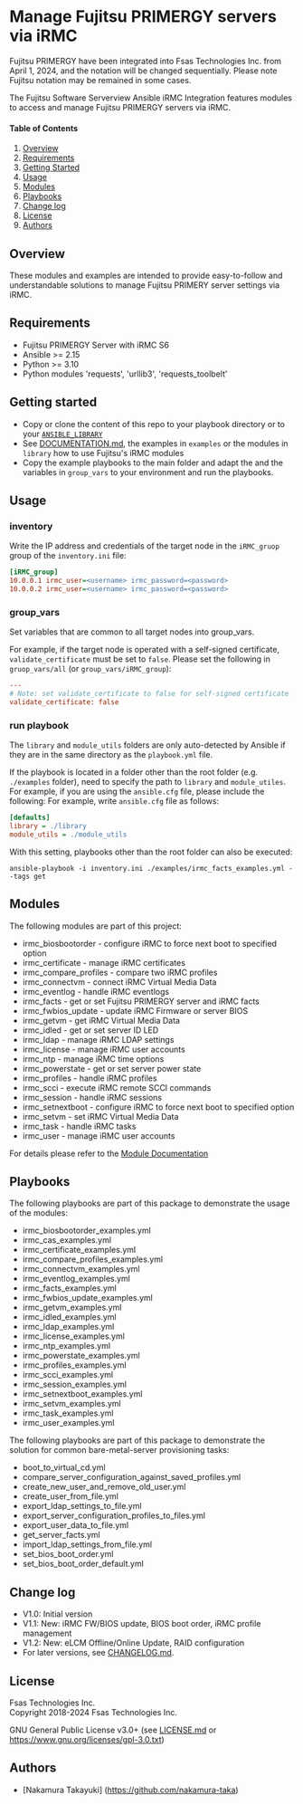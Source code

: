 
# Manage Fujitsu PRIMERGY servers via iRMC 

Fujitsu PRIMERGY have been integrated into Fsas Technologies Inc. from April 1, 2024, and the notation will be changed sequentially. Please note Fujitsu notation may be remained in some cases.

The Fujitsu Software Serverview Ansible iRMC Integration features modules to access and manage
Fujitsu PRIMERGY servers via iRMC.

#### Table of Contents

1. [Overview](#overview)
1. [Requirements](#requirements)
1. [Getting Started](#getting-started)
1. [Usage](#usage)
1. [Modules](#modules)
1. [Playbooks](#playbooks)
1. [Change log](#change-log)
1. [License](#license)
1. [Authors](#authors)

## Overview

These modules and examples are intended to provide easy-to-follow and understandable solutions to manage
Fujitsu PRIMERY server settings via iRMC.

## Requirements

- Fujitsu PRIMERGY Server with iRMC S6
- Ansible >= 2.15
- Python >= 3.10
- Python modules 'requests', 'urllib3', 'requests_toolbelt'

## Getting started

- Copy or clone the content of this repo to your playbook directory or to your
  [`ANSIBLE_LIBRARY`](http://docs.ansible.com/ansible/latest/intro_configuration.html#library)
- See [DOCUMENTATION.md](DOCUMENTATION.md), the examples in ```examples``` or the modules in ```library```
  how to use Fujitsu's iRMC modules
- Copy the example playbooks to the main folder and adapt the and the variables in ```group_vars```
  to your environment and run the playbooks.

## Usage

### inventory

Write the IP address and credentials of the target node
in the `iRMC_gruop` group of the `inventory.ini` file:

```ini
[iRMC_group]
10.0.0.1 irmc_user=<username> irmc_password=<password>
10.0.0.2 irmc_user=<username> irmc_password=<password>
```

### group_vars

Set variables that are common to all target nodes into group_vars.

For example, if the target node is operated with a self-signed certificate,
`validate_certificate` must be set to `false`.
Please set the following in `gruop_vars/all` (or `group_vars/iRMC_group`):

```ini
---
# Note: set validate_certificate to false for self-signed certificate
validate_certificate: false
```

### run playbook

The `library` and `module_utils` folders are only auto-detected by Ansible
if they are in the same directory as the `playbook.yml` file.

If the playbook is located in a folder other than the root folder (e.g. `./examples` folder),
need to specify the path to `library` and `module_utiles`.
For example, if you are using the `ansible.cfg` file, please include the following:
For example, write `ansible.cfg` file as follows:

```ini
[defaults]
library = ./library
module_utils = ./module_utils
```

With this setting, playbooks other than the root folder can also be executed:

```shell
ansible-playbook -i inventory.ini ./examples/irmc_facts_examples.yml --tags get
```

## Modules

The following modules are part of this project:

- irmc_biosbootorder - configure iRMC to force next boot to specified option
- irmc_certificate - manage iRMC certificates
- irmc_compare_profiles - compare two iRMC profiles
- irmc_connectvm - connect iRMC Virtual Media Data
- irmc_eventlog - handle iRMC eventlogs
- irmc_facts - get or set Fujitsu PRIMERGY server and iRMC facts
- irmc_fwbios_update - update iRMC Firmware or server BIOS
- irmc_getvm - get iRMC Virtual Media Data
- irmc_idled - get or set server ID LED
- irmc_ldap - manage iRMC LDAP settings
- irmc_license - manage iRMC user accounts
- irmc_ntp - manage iRMC time options
- irmc_powerstate - get or set server power state
- irmc_profiles - handle iRMC profiles
- irmc_scci - execute iRMC remote SCCI commands
- irmc_session - handle iRMC sessions
- irmc_setnextboot - configure iRMC to force next boot to specified option
- irmc_setvm - set iRMC Virtual Media Data
- irmc_task - handle iRMC tasks
- irmc_user - manage iRMC user accounts

For details please refer to the [Module Documentation](DOCUMENTATION.md)

## Playbooks

The following playbooks are part of this package to demonstrate the usage of the modules:

- irmc_biosbootorder_examples.yml
- irmc_cas_examples.yml
- irmc_certificate_examples.yml
- irmc_compare_profiles_examples.yml
- irmc_connectvm_examples.yml
- irmc_eventlog_examples.yml
- irmc_facts_examples.yml
- irmc_fwbios_update_examples.yml
- irmc_getvm_examples.yml
- irmc_idled_examples.yml
- irmc_ldap_examples.yml
- irmc_license_examples.yml
- irmc_ntp_examples.yml
- irmc_powerstate_examples.yml
- irmc_profiles_examples.yml
- irmc_scci_examples.yml
- irmc_session_examples.yml
- irmc_setnextboot_examples.yml
- irmc_setvm_examples.yml
- irmc_task_examples.yml
- irmc_user_examples.yml

The following playbooks are part of this package to demonstrate the solution for common
bare-metal-server provisioning tasks:

- boot_to_virtual_cd.yml
- compare_server_configuration_against_saved_profiles.yml
- create_new_user_and_remove_old_user.yml
- create_user_from_file.yml
- export_ldap_settings_to_file.yml
- export_server_configuration_profiles_to_files.yml
- export_user_data_to_file.yml
- get_server_facts.yml
- import_ldap_settings_from_file.yml
- set_bios_boot_order.yml
- set_bios_boot_order_default.yml

## Change log

- V1.0: Initial version
- V1.1: New: iRMC FW/BIOS update, BIOS boot order, iRMC profile management
- V1.2: New: eLCM Offline/Online Update, RAID configuration
- For later versions, see [CHANGELOG.md](./CHANGELOG.md).

## License

Fsas Technologies Inc.  
Copyright 2018-2024 Fsas Technologies Inc.

GNU General Public License v3.0+ (see [LICENSE.md](LICENSE.md) or https://www.gnu.org/licenses/gpl-3.0.txt)

## Authors

* [Nakamura Takayuki] (https://github.com/nakamura-taka)
